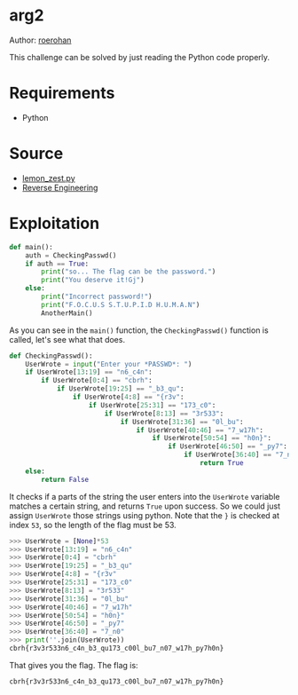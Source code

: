 # arg2

Author: [roerohan](https://github.com/roerohan)

This challenge can be solved by just reading the Python code properly.

# Requirements

- Python

# Source

- [lemon_zest.py](./lemon_zest.py)
- [Reverse Engineering](http://cyberhomectf.eastus.cloudapp.azure.com/challenges?category=reverse-engineering)

# Exploitation

```python
def main():
	auth = CheckingPasswd()
	if auth == True:
		print("so... The flag can be the password.")
		print("You deserve it!Gj")
	else:
		print("Incorrect password!")
		print("F.O.C.U.S S.T.U.P.I.D H.U.M.A.N")
		AnotherMain()
```

As you can see in the `main()` function, the `CheckingPasswd()` function is called, let's see what that does.

```python
def CheckingPasswd():
	UserWrote = input("Enter your *PASSWD*: ")
	if UserWrote[13:19] == "n6_c4n":
		if UserWrote[0:4] == "cbrh":
			if UserWrote[19:25] == "_b3_qu":
				if UserWrote[4:8] == "{r3v":
					if UserWrote[25:31] == "173_c0":
						if UserWrote[8:13] == "3r533":
							if UserWrote[31:36] == "0l_bu":
								if UserWrote[40:46] == "7_w17h":
									if UserWrote[50:54] == "h0n}":
										if UserWrote[46:50] == "_py7":
											if UserWrote[36:40] == "7_n0":
												return True	
	else:
		return False
```

It checks if a parts of the string the user enters into the `UserWrote` variable matches a certain string, and returns `True` upon success. So we could just assign `UserWrote` those strings using python. Note that the `}` is checked at index `53`, so the length of the flag must be 53.

```python
>>> UserWrote = [None]*53
>>> UserWrote[13:19] = "n6_c4n"
>>> UserWrote[0:4] = "cbrh"
>>> UserWrote[19:25] = "_b3_qu"
>>> UserWrote[4:8] = "{r3v"
>>> UserWrote[25:31] = "173_c0"
>>> UserWrote[8:13] = "3r533"
>>> UserWrote[31:36] = "0l_bu"
>>> UserWrote[40:46] = "7_w17h"
>>> UserWrote[50:54] = "h0n}"
>>> UserWrote[46:50] = "_py7"
>>> UserWrote[36:40] = "7_n0"
>>> print(''.join(UserWrote))
cbrh{r3v3r533n6_c4n_b3_qu173_c00l_bu7_n07_w17h_py7h0n}
```

That gives you the flag. The flag is:

```
cbrh{r3v3r533n6_c4n_b3_qu173_c00l_bu7_n07_w17h_py7h0n}
```
